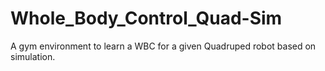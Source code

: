 # Whole_Body_Control_Quad-Sim
A gym environment to learn a WBC for a given Quadruped robot based on simulation.
